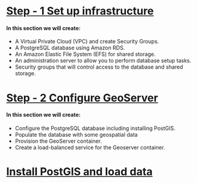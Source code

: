 # [Step - 1 Set up infrastructure](https://github.com/praneethsonu/aws-serverless-geoserver-infrastructure/tree/main/How%20to%20get%20started/1.%20Set%20up%20infrastructure)

#### In this section we will create:

- A Virtual Private Cloud (VPC) and create Security Groups.
- A PostgreSQL database using Amazon RDS.
- An Amazon Elastic File System (EFS) for shared storage.
- An administration server to allow you to perform database setup tasks.
- Security groups that will control access to the database and shared storage.

# [Step - 2 Configure GeoServer](https://github.com/praneethsonu/aws-serverless-geoserver-infrastructure/tree/a9af0853dfa60ffb6c600a1dfd9358769b212441/How%20to%20get%20started/2.%20Configure%20Geoserver)

#### In this section we will create:

- Configure the PostgreSQL database including installing PostGIS.
- Populate the database with some geospatial data
- Provision the GeoServer container.
- Create a load-balanced service for the Geoserver container.

# [Install PostGIS and load data](https://github.com/praneethsonu/aws-serverless-geoserver-infrastructure/tree/main/Install%20PostGIS%20and%20load%20data)

